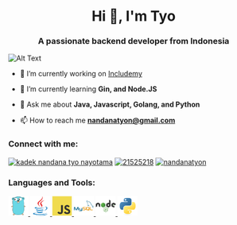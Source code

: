 <h1 align="center">Hi 👋, I'm Tyo</h1>
<h3 align="center">A passionate backend developer from Indonesia</h3>

![Alt Text](https://media.giphy.com/media/v1.Y2lkPTc5MGI3NjExYzdrZGtrcjc3cDljbXBta3V2ZzVia2g1d2l4Mmtuc3I0ZDkwNGk0YyZlcD12MV9naWZzX3NlYXJjaCZjdD1n/VbnUQpnihPSIgIXuZv/giphy.gif)


- 🔭 I’m currently working on [Includemy](https://github.com/nandanatyo/INCLUDEMY)

- 🌱 I’m currently learning **Gin, and Node.JS**

- 💬 Ask me about **Java, Javascript, Golang, and Python**

- 📫 How to reach me **nandanatyon@gmail.com**


<h3 align="left">Connect with me:</h3>
<p align="left">
<a href="https://linkedin.com/in/kadek nandana tyo nayotama" target="blank"><img align="center" src="https://raw.githubusercontent.com/rahuldkjain/github-profile-readme-generator/master/src/images/icons/Social/linked-in-alt.svg" alt="kadek nandana tyo nayotama" height="30" width="40" /></a>
<a href="https://stackoverflow.com/users/21525218" target="blank"><img align="center" src="https://raw.githubusercontent.com/rahuldkjain/github-profile-readme-generator/master/src/images/icons/Social/stack-overflow.svg" alt="21525218" height="30" width="40" /></a>
<a href="https://instagram.com/nandanatyon" target="blank"><img align="center" src="https://raw.githubusercontent.com/rahuldkjain/github-profile-readme-generator/master/src/images/icons/Social/instagram.svg" alt="nandanatyon" height="30" width="40" /></a>
</p>

<h3 align="left">Languages and Tools:</h3>
<p align="left"> <a href="https://golang.org" target="_blank" rel="noreferrer"> <img src="https://raw.githubusercontent.com/devicons/devicon/master/icons/go/go-original.svg" alt="go" width="40" height="40"/> </a> <a href="https://www.java.com" target="_blank" rel="noreferrer"> <img src="https://raw.githubusercontent.com/devicons/devicon/master/icons/java/java-original.svg" alt="java" width="40" height="40"/> </a> <a href="https://developer.mozilla.org/en-US/docs/Web/JavaScript" target="_blank" rel="noreferrer"> <img src="https://raw.githubusercontent.com/devicons/devicon/master/icons/javascript/javascript-original.svg" alt="javascript" width="40" height="40"/> </a> <a href="https://www.mysql.com/" target="_blank" rel="noreferrer"> <img src="https://raw.githubusercontent.com/devicons/devicon/master/icons/mysql/mysql-original-wordmark.svg" alt="mysql" width="40" height="40"/> </a> <a href="https://nodejs.org" target="_blank" rel="noreferrer"> <img src="https://raw.githubusercontent.com/devicons/devicon/master/icons/nodejs/nodejs-original-wordmark.svg" alt="nodejs" width="40" height="40"/> </a> <a href="https://www.python.org" target="_blank" rel="noreferrer"> <img src="https://raw.githubusercontent.com/devicons/devicon/master/icons/python/python-original.svg" alt="python" width="40" height="40"/> </a> </p>
